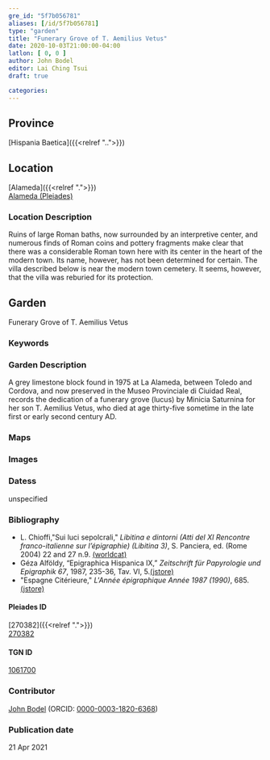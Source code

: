 ```yaml
---
gre_id: "5f7b056781"
aliases: [/id/5f7b056781]
type: "garden"
title: "Funerary Grove of T. Aemilius Vetus"
date: 2020-10-03T21:00:00-04:00
latlon: [ 0, 0 ]
author: John Bodel
editor: Lai Ching Tsui
draft: true

categories:
---
```


## Province

[Hispania Baetica]({{<relref "..">}})  

<!--### Province Description-->

<!-- DESCRIPTION -->


## Location

[Alameda]({{<relref ".">}}) \
[Alameda (Pleiades)](https://pleiades.stoa.org/places/270382)

### Location Description

Ruins of large Roman baths, now surrounded by an interpretive center, and numerous finds of Roman coins and pottery fragments make clear that there was a considerable Roman town here with its center in the heart of the modern town.  Its name, however, has not been determined for certain.  The villa described below is near the modern town cemetery.  It seems, however, that the villa was reburied for its protection.

<!--## Sublocation-->

<!--
[AREA WITHIN LOCATION, LIKE “PALATINE HILL”](GEOREFERENCE LINK)
A sublocation is any area larger than an individual garden, but located within a location. I would always try to include a link to a controlled vocabulary here if possible. This ID may well be different from the Garden ID, e.g., Pompeii versus a Garden in one of the houses which has its own Pleiades ID.
-->

<!--### Sublocation Description-->

<!-- DESCRIPTION -->

## Garden

Funerary Grove of T. Aemilius Vetus

### Keywords




### Garden Description

A grey limestone block found in 1975 at La Alameda, between Toledo and Cordova, and now preserved in the Museo Provinciale di Ciuidad Real, records the dedication of a funerary grove (lucus) by Minicia Saturnina for her son T. Aemilius Vetus, who died at age thirty-five sometime in the late first or early second century AD.

### Maps

<!--
{{< image src="FILENAME" alt="ALT_TEXT" title="CAPTION" >}}
-->

<!--### Plans-->

<!--
{{< image src="FILENAME" alt="ALT_TEXT" title="CAPTION" >}}
-->

### Images

<!--
{{< image src="FILENAME" alt="ALT_TEXT" title="CAPTION" >}}
-->


### Datess

unspecified

### Bibliography

* L. Chioffi,"Sui luci sepolcrali," *Libitina e dintorni (Atti del XI Rencontre franco-italienne sur l’épigraphie) (Libitina 3)*, S. Panciera, ed. (Rome 2004) 22 and 27 n.9. [(worldcat)](http://www.worldcat.org/oclc/470510187)
* Géza Alföldy, “Epigraphica Hispanica IX,” *Zeitschrift für Papyrologie und Epigraphik 67*, 1987, 235-36, Tav. VI, 5.[(jstore)](https://www.jstor.org/stable/20186588)
* "Espagne Citérieure," *L'Année épigraphique Année 1987 (1990)*, 685. [(jstore)](https://www.jstor.org/stable/25607522)

<!--#### Periodo ID-->

<!-- [PERIODO_ID](https://pleiades.stoa.org/places/PLEIADES_ID) -->

#### Pleiades ID

[270382]({{<relref ".">}}) \
[270382](https://pleiades.stoa.org/places/270382)

#### TGN ID

[1061700](http://vocab.getty.edu/page/tgn/1061700)

### Contributor

[John Bodel](https://www.brown.edu/academics/history/people/john-bodel) (ORCID: [0000-0003-1820-6368](https://orcid.org/0000-0003-1820-6368))

### Publication date


21 Apr 2021

<!--### Related articles-->

<!-- Links to other related articles. Leave blank for now -->